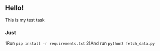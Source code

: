 ## Hello!
This is my test task
### Just
1Run `pip install -r requirements.txt`
2)And run `python3 fetch_data.py`
